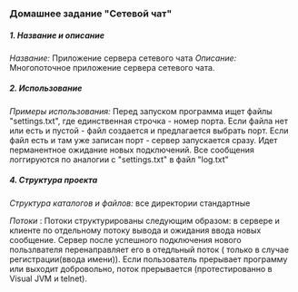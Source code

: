 ### Домашнее задание "Сетевой чат"

##### 1. Название и описание
*Название:* Приложение сервера сетевого чата 
*Описание:* Многопоточное приложение сервера сетевого чата.

##### 2. Использование
*Примеры использования:* Перед запуском программа ищет файлы "settings.txt", где единственная строчка - номер порта. Если файла нет или есть и пустой - файл создается и предлагается выбрать порт. Если файл есть и там уже записан порт - сервер запускается сразу. Идет перманентное ожидание новых подключений. Все сообщения логгируются по аналогии с "settings.txt" в файл "log.txt"

##### 4. Структура проекта

*Структура каталогов и файлов:* все директории стандартные

*Потоки* : Потоки структурированы следующим образом: в сервере и клиенте по отдельному потоку вывода и ожидания ввода новых сообщение. Сервер после успешного подключения нового пользлвателя перенаправляет его в отедльный поток ( только в случае регистрации(ввода имени)). Если пользователь прерывает программу или выходит добровольно, поток прерывается (протестированно в Visual JVM и telnet). 

